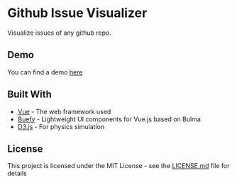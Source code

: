 # Github Issue Visualizer

Visualize issues of any github repo.

## Demo

You can find a demo [here](https://github-issue-vizualiser.netlify.com/presentation)

## Built With

* [Vue](https://vuejs.org) - The web framework used
* [Buefy](https://buefy.github.io/#/) - Lightweight UI components for Vue.js based on Bulma
* [D3.js](https://d3js.org/) - For physics simulation

## License

This project is licensed under the MIT License - see the [LICENSE.md](LICENSE.md) file for details
